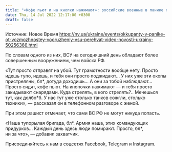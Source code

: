 ```yaml
---
title: "«Кофе пьют и на кнопки нажимают»: российские военные в панике от возможностей вооружений ВСУ — перехват"
date: Thu, 14 Jul 2022 12:17:00 +0300
draft: false
---
```

Источник: Новое Время https://nv.ua/ukraine/events/okkupanty-v-panike-ot-vozmozhnostey-vooruzheniy-vsu-perehvat-video-novosti-ukrainy-50256366.html


По словам одного из них, ВСУ на сегодняшний день обладают более совершенным вооружением, чем войска РФ.

«Тут просто отправят на убой. Тут грамотности вообще нету. Просто идешь тупо, идешь, и тебя они просто поджидают… У них уже эти окопы пристреляны, бл*, дотуда доходишь… А они за тобой наблюдают… Просто сидят, кофе пьют. На кнопочки нажимают — и тебя просто закидывают снарядами. Куда стрелять, в кого стрелять?.. Мечешься тут, как долбо*б. У нас тут уже столько танков сожгли, столько техники», — рассказал он в телефонном разговоре с женой.

При этом рашист отмечает, что сами ВС РФ не могут никуда попасть.

«Наша тупорылая бригада, бл*. Армия наша, этих командующих придурков… Каждый день здесь люди помирают. Просто, бл*, ни за что», — добавил захватчик.

Присоединяйтесь к нам в соцсетях Facebook, Telegram и Instagram.
